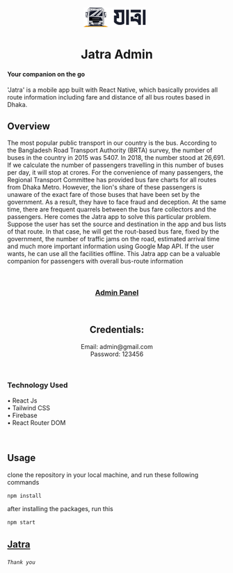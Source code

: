 <h1 align="center">
  <img src="src/assets/logo.png" height="45" style="margin-right: 10px"/>
</h1>
<h1 align="center">
  Jatra Admin
</h1>

#### Your companion on the go

'Jatra' is a mobile app built with React Native, which basically provides all route information including fare and distance of all bus routes based in Dhaka.

## Overview

The most popular public transport in our country is the bus. According to the Bangladesh Road Transport Authority (BRTA) survey, the number of buses in the country 
in 2015 was 5407. In 2018, the number stood at 26,691. If we calculate the number of passengers travelling in this number of buses per day, it will stop at crores. For the 
convenience of many passengers, the Regional Transport Committee has provided bus fare charts for all routes from Dhaka Metro. However, the lion's share of these passengers 
is unaware of the exact fare of those buses that have been set by the government. As a result, they have to face fraud and deception. At the same time, there are frequent 
quarrels between the bus fare collectors and the passengers.
Here comes the Jatra app to solve this particular problem. Suppose the user has set the source and destination in the app and bus lists of that route. In that case, he will get the rout-based bus fare, fixed by the government, the number of traffic jams on the road, estimated arrival time and much more important information using Google Map API. If the user wants, he can use all the facilities offline. This Jatra app can be a valuable companion for passengers with overall bus-route information

<br/>
<h3 align="center">
  <a href="https://jatra-admin.netlify.app/">Admin Panel</a>
</h3>
<br/>
<h2 align="center">
  Credentials:
</h2>
<p align="center">
  Email: admin@gmail.com <br/>
  Password: 123456
</p>
<br/>

### Technology Used
• React Js <br/>
• Tailwind CSS <br/>
• Firebase <br/>
• React Router DOM <br/>

<br/>

## Usage

clone the repository in your local machine, and run these following commands
```sh
npm install
```
after installing the packages, run this
```sh
npm start
```

## [Jatra](https://github.com/AsadujjamanMridul/jatra/)

###### `Thank you`
